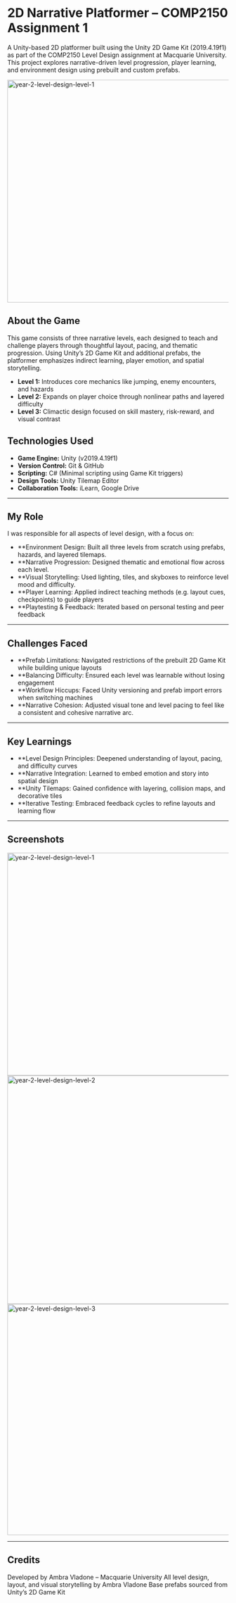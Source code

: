 # 2D Narrative Platformer – COMP2150 Assignment 1

A Unity-based 2D platformer built using the Unity 2D Game Kit (2019.4.19f1) as part of the COMP2150 Level Design assignment at Macquarie University. This project explores narrative-driven level progression, player learning, and environment design using prebuilt and custom prefabs.

<img width="1156" height="506" alt="year-2-level-design-level-1" src="https://github.com/user-attachments/assets/4f214da5-2ac6-4b3c-9a1a-983774396509" />

## About the Game

This game consists of three narrative levels, each designed to teach and challenge players through thoughtful layout, pacing, and thematic progression. Using Unity’s 2D Game Kit and additional prefabs, the platformer emphasizes indirect learning, player emotion, and spatial storytelling.

- **Level 1:** Introduces core mechanics like jumping, enemy encounters, and hazards
- **Level 2:** Expands on player choice through nonlinear paths and layered difficulty
- **Level 3:** Climactic design focused on skill mastery, risk-reward, and visual contrast

## Technologies Used

- **Game Engine:** Unity (v2019.4.19f1)
- **Version Control:** Git & GitHub
- **Scripting:** C# (Minimal scripting using Game Kit triggers)
- **Design Tools:** Unity Tilemap Editor
- **Collaboration Tools:** iLearn, Google Drive

---

## My Role

I was responsible for all aspects of level design, with a focus on:

- **Environment Design: Built all three levels from scratch using prefabs, hazards, and layered tilemaps.
- **Narrative Progression: Designed thematic and emotional flow across each level.
- **Visual Storytelling: Used lighting, tiles, and skyboxes to reinforce level mood and difficulty.
- **Player Learning: Applied indirect teaching methods (e.g. layout cues, checkpoints) to guide players
- **Playtesting & Feedback: Iterated based on personal testing and peer feedback

---

## Challenges Faced

- **Prefab Limitations: Navigated restrictions of the prebuilt 2D Game Kit while building unique layouts
- **Balancing Difficulty: Ensured each level was learnable without losing engagement
- **Workflow Hiccups: Faced Unity versioning and prefab import errors when switching machines
- **Narrative Cohesion: Adjusted visual tone and level pacing to feel like a consistent and cohesive narrative arc. 

---

## Key Learnings

- **Level Design Principles: Deepened understanding of layout, pacing, and difficulty curves
- **Narrative Integration: Learned to embed emotion and story into spatial design
- **Unity Tilemaps: Gained confidence with layering, collision maps, and decorative tiles
- **Iterative Testing: Embraced feedback cycles to refine layouts and learning flow

---

## Screenshots

<img width="1156" height="506" alt="year-2-level-design-level-1" src="https://github.com/user-attachments/assets/5e50ba77-2fc9-44d2-a416-080197931ed3" />

<img width="1172" height="519" alt="year-2-level-design-level-2" src="https://github.com/user-attachments/assets/c8f7ff40-6179-406a-9623-86d5cbab331c" />

<img width="1175" height="525" alt="year-2-level-design-level-3" src="https://github.com/user-attachments/assets/3c5db086-0ccb-4edf-ae9d-6d1398bd63be" />

---

## Credits

Developed by Ambra Vladone – Macquarie University
All level design, layout, and visual storytelling by Ambra Vladone
Base prefabs sourced from Unity’s 2D Game Kit
